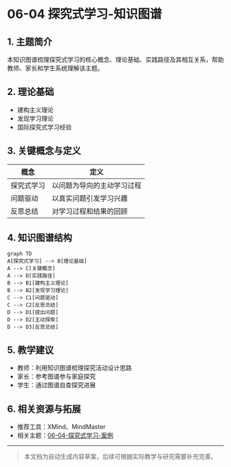 # 06-04 探究式学习-知识图谱

## 1. 主题简介

本知识图谱梳理探究式学习的核心概念、理论基础、实践路径及其相互关系，帮助教师、家长和学生系统理解该主题。

## 2. 理论基础

- 建构主义理论
- 发现学习理论
- 国际探究式学习经验

## 3. 关键概念与定义

| 概念 | 定义 |
|------|------|
| 探究式学习 | 以问题为导向的主动学习过程 |
| 问题驱动 | 以真实问题引发学习兴趣 |
| 反思总结 | 对学习过程和结果的回顾 |

## 4. 知识图谱结构

```mermaid
graph TD
A[探究式学习] --> B[理论基础]
A --> C[关键概念]
A --> D[实践路径]
B --> B1[建构主义理论]
B --> B2[发现学习理论]
C --> C1[问题驱动]
C --> C2[反思总结]
D --> D1[提出问题]
D --> D2[主动探索]
D --> D3[反思总结]
```

## 5. 教学建议

- 教师：利用知识图谱梳理探究活动设计思路
- 家长：参考图谱参与家庭探究
- 学生：通过图谱自查探究进展

## 6. 相关资源与拓展

- 推荐工具：XMind、MindMaster
- 相关主题：[06-04-探究式学习-案例](./06-04-探究式学习-案例.md)

---

> 本文档为自动生成内容草案，后续可根据实际教学与研究需要补充完善。
